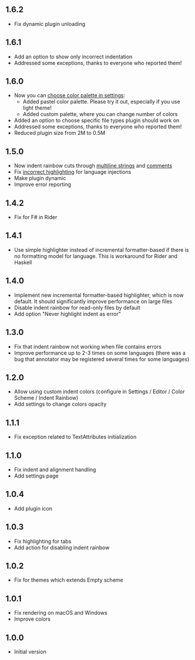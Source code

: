 ## 1.6.2
- Fix dynamic plugin unloading

## 1.6.1
- Add an option to show only incorrect indentation
- Addressed some exceptions, thanks to everyone who reported them! 

## 1.6.0
- Now you can [choose color palette in settings](https://user-images.githubusercontent.com/6505554/91661297-94f18f00-eaf4-11ea-9d8e-0a97ba7ae982.png):
    - Added pastel color palette. Please try it out, especially if you use light theme!
    - Added custom palette, where you can change number of colors
- Added an option to choose specific file types plugin should work on
- Addressed some exceptions, thanks to everyone who reported them!
- Reduced plugin size from 2M to 0.5M

## 1.5.0
- Now indent rainbow cuts through [multiline strings](https://github.com/dima74/intellij-indent-rainbow/issues/9) and [comments](https://github.com/dima74/intellij-indent-rainbow/issues/17)
- Fix [incorrect highlighting](https://github.com/dima74/intellij-indent-rainbow/issues/10) for language injections
- Make plugin dynamic
- Improve error reporting

## 1.4.2
- Fix for F# in Rider

## 1.4.1
- Use simple highlighter instead of incremental formatter-based if there is no formatting model for language. This is workaround for Rider and Haskell

## 1.4.0
- Implement new incremental formatter-based highlighter, which is now default. It should significantly improve performance on large files
- Disable indent rainbow for read-only files by default
- Add option "Never highlight indent as error"

## 1.3.0
- Fix that indent rainbow not working when file contains errors
- Improve performance up to 2-3 times on some languages (there was a bug that annotator may be registered several times for some languages)

## 1.2.0
- Allow using custom indent colors (configure in Settings / Editor / Color Scheme / Indent Rainbow)
- Add settings to change colors opacity

## 1.1.1
- Fix exception related to TextAttributes initialization

## 1.1.0
- Fix indent and alignment handling
- Add settings page

## 1.0.4
- Add plugin icon

## 1.0.3
- Fix highlighting for tabs
- Add action for disabling indent rainbow

## 1.0.2
- Fix for themes which extends Empty scheme

## 1.0.1
- Fix rendering on macOS and Windows
- Improve colors

## 1.0.0
- Initial version
